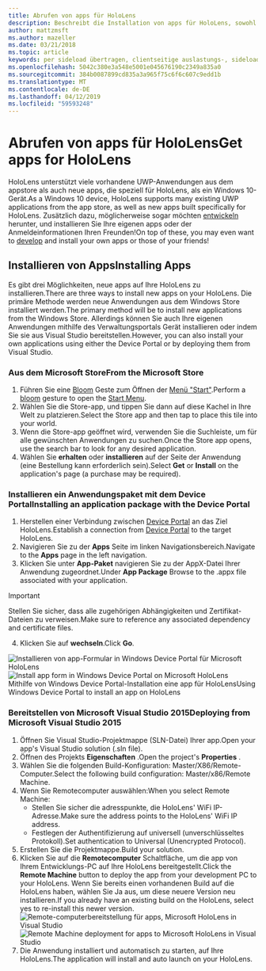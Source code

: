 ```yaml
---
title: Abrufen von apps für HoloLens
description: Beschreibt die Installation von apps für HoloLens, sowohl über die Microsoft Store und querladen.
author: mattzmsft
ms.author: mazeller
ms.date: 03/21/2018
ms.topic: article
keywords: per sideload übertragen, clientseitige auslastungs-, sideloading, Store, Uwp, -app installieren
ms.openlocfilehash: 5042c380e3a548e5001e045676190c2349a835a0
ms.sourcegitcommit: 384b0087899cd835a3a965f75c6f6c607c9edd1b
ms.translationtype: MT
ms.contentlocale: de-DE
ms.lasthandoff: 04/12/2019
ms.locfileid: "59593248"
---
```

# <a name="get-apps-for-hololens"></a><span data-ttu-id="1a3b2-104">Abrufen von apps für HoloLens</span><span class="sxs-lookup"><span data-stu-id="1a3b2-104">Get apps for HoloLens</span></span>

<span data-ttu-id="1a3b2-105">HoloLens unterstützt viele vorhandene UWP-Anwendungen aus dem appstore als auch neue apps, die speziell für HoloLens, als ein Windows 10-Gerät.</span><span class="sxs-lookup"><span data-stu-id="1a3b2-105">As a Windows 10 device, HoloLens supports many existing UWP applications from the app store, as well as new apps built specifically for HoloLens.</span></span> <span data-ttu-id="1a3b2-106">Zusätzlich dazu, möglicherweise sogar möchten [entwickeln](development-overview.md) herunter, und installieren Sie Ihre eigenen apps oder der Anmeldeinformationen Ihren Freunden!</span><span class="sxs-lookup"><span data-stu-id="1a3b2-106">On top of these, you may even want to [develop](development-overview.md) and install your own apps or those of your friends!</span></span>

## <a name="installing-apps"></a><span data-ttu-id="1a3b2-107">Installieren von Apps</span><span class="sxs-lookup"><span data-stu-id="1a3b2-107">Installing Apps</span></span>

<span data-ttu-id="1a3b2-108">Es gibt drei Möglichkeiten, neue apps auf Ihre HoloLens zu installieren.</span><span class="sxs-lookup"><span data-stu-id="1a3b2-108">There are three ways to install new apps on your HoloLens.</span></span> <span data-ttu-id="1a3b2-109">Die primäre Methode werden neue Anwendungen aus dem Windows Store installiert werden.</span><span class="sxs-lookup"><span data-stu-id="1a3b2-109">The primary method will be to install new applications from the Windows Store.</span></span> <span data-ttu-id="1a3b2-110">Allerdings können Sie auch Ihre eigenen Anwendungen mithilfe des Verwaltungsportals Gerät installieren oder indem Sie sie aus Visual Studio bereitstellen.</span><span class="sxs-lookup"><span data-stu-id="1a3b2-110">However, you can also install your own applications using either the Device Portal or by deploying them from Visual Studio.</span></span>

### <a name="from-the-microsoft-store"></a><span data-ttu-id="1a3b2-111">Aus dem Microsoft Store</span><span class="sxs-lookup"><span data-stu-id="1a3b2-111">From the Microsoft Store</span></span>
1. <span data-ttu-id="1a3b2-112">Führen Sie eine [Bloom](gestures.md#bloom) Geste zum Öffnen der [Menü "Start"](navigating-the-windows-mixed-reality-home.md#start-menu).</span><span class="sxs-lookup"><span data-stu-id="1a3b2-112">Perform a [bloom](gestures.md#bloom) gesture to open the [Start Menu](navigating-the-windows-mixed-reality-home.md#start-menu).</span></span>
2. <span data-ttu-id="1a3b2-113">Wählen Sie die Store-app, und tippen Sie dann auf diese Kachel in Ihre Welt zu platzieren.</span><span class="sxs-lookup"><span data-stu-id="1a3b2-113">Select the Store app and then tap to place this tile into your world.</span></span>
3. <span data-ttu-id="1a3b2-114">Wenn die Store-app geöffnet wird, verwenden Sie die Suchleiste, um für alle gewünschten Anwendungen zu suchen.</span><span class="sxs-lookup"><span data-stu-id="1a3b2-114">Once the Store app opens, use the search bar to look for any desired application.</span></span>
4. <span data-ttu-id="1a3b2-115">Wählen Sie **erhalten** oder **installieren** auf der Seite der Anwendung (eine Bestellung kann erforderlich sein).</span><span class="sxs-lookup"><span data-stu-id="1a3b2-115">Select **Get** or **Install** on the application's page (a purchase may be required).</span></span>

### <a name="installing-an-application-package-with-the-device-portal"></a><span data-ttu-id="1a3b2-116">Installieren ein Anwendungspaket mit dem Device Portal</span><span class="sxs-lookup"><span data-stu-id="1a3b2-116">Installing an application package with the Device Portal</span></span>
1. <span data-ttu-id="1a3b2-117">Herstellen einer Verbindung zwischen [Device Portal](using-the-windows-device-portal.md) an das Ziel HoloLens.</span><span class="sxs-lookup"><span data-stu-id="1a3b2-117">Establish a connection from [Device Portal](using-the-windows-device-portal.md) to the target HoloLens.</span></span>
2. <span data-ttu-id="1a3b2-118">Navigieren Sie zu der **Apps** Seite im linken Navigationsbereich.</span><span class="sxs-lookup"><span data-stu-id="1a3b2-118">Navigate to the **Apps** page in the left navigation.</span></span>
3. <span data-ttu-id="1a3b2-119">Klicken Sie unter **App-Paket** navigieren Sie zu der AppX-Datei Ihrer Anwendung zugeordnet.</span><span class="sxs-lookup"><span data-stu-id="1a3b2-119">Under **App Package** Browse to the .appx file associated with your application.</span></span>
  >[!IMPORTANT]
  ><span data-ttu-id="1a3b2-120">Stellen Sie sicher, dass alle zugehörigen Abhängigkeiten und Zertifikat-Dateien zu verweisen.</span><span class="sxs-lookup"><span data-stu-id="1a3b2-120">Make sure to reference any associated dependency and certificate files.</span></span>

4. <span data-ttu-id="1a3b2-121">Klicken Sie auf **wechseln**.</span><span class="sxs-lookup"><span data-stu-id="1a3b2-121">Click **Go**.</span></span>

<span data-ttu-id="1a3b2-122">![Installieren von app-Formular in Windows Device Portal für Microsoft HoloLens](images/deviceportal-appmanager.jpg)</span><span class="sxs-lookup"><span data-stu-id="1a3b2-122">![Install app form in Windows Device Portal on Microsoft HoloLens](images/deviceportal-appmanager.jpg)</span></span><br>
<span data-ttu-id="1a3b2-123">Mithilfe von Windows Device Portal-Installation eine app für HoloLens</span><span class="sxs-lookup"><span data-stu-id="1a3b2-123">Using Windows Device Portal to install an app on HoloLens</span></span>

### <a name="deploying-from-microsoft-visual-studio-2015"></a><span data-ttu-id="1a3b2-124">Bereitstellen von Microsoft Visual Studio 2015</span><span class="sxs-lookup"><span data-stu-id="1a3b2-124">Deploying from Microsoft Visual Studio 2015</span></span>
1. <span data-ttu-id="1a3b2-125">Öffnen Sie Visual Studio-Projektmappe (SLN-Datei) Ihrer app.</span><span class="sxs-lookup"><span data-stu-id="1a3b2-125">Open your app's Visual Studio solution (.sln file).</span></span>
2. <span data-ttu-id="1a3b2-126">Öffnen des Projekts **Eigenschaften** .</span><span class="sxs-lookup"><span data-stu-id="1a3b2-126">Open the project's **Properties** .</span></span>
3. <span data-ttu-id="1a3b2-127">Wählen Sie die folgenden Build-Konfiguration: Master/X86/Remote-Computer.</span><span class="sxs-lookup"><span data-stu-id="1a3b2-127">Select the following build configuration: Master/x86/Remote Machine.</span></span>
4. <span data-ttu-id="1a3b2-128">Wenn Sie Remotecomputer auswählen:</span><span class="sxs-lookup"><span data-stu-id="1a3b2-128">When you select Remote Machine:</span></span>
   * <span data-ttu-id="1a3b2-129">Stellen Sie sicher die adresspunkte, die HoloLens' WiFi IP-Adresse.</span><span class="sxs-lookup"><span data-stu-id="1a3b2-129">Make sure the address points to the HoloLens' WiFi IP address.</span></span>
   * <span data-ttu-id="1a3b2-130">Festlegen der Authentifizierung auf universell (unverschlüsseltes Protokoll).</span><span class="sxs-lookup"><span data-stu-id="1a3b2-130">Set authentication to Universal (Unencrypted Protocol).</span></span>
5. <span data-ttu-id="1a3b2-131">Erstellen Sie die Projektmappe.</span><span class="sxs-lookup"><span data-stu-id="1a3b2-131">Build your solution.</span></span>
6. <span data-ttu-id="1a3b2-132">Klicken Sie auf die **Remotecomputer** Schaltfläche, um die app von Ihrem Entwicklungs-PC auf Ihre HoloLens bereitgestellt.</span><span class="sxs-lookup"><span data-stu-id="1a3b2-132">Click the **Remote Machine** button to deploy the app from your development PC to your HoloLens.</span></span> <span data-ttu-id="1a3b2-133">Wenn Sie bereits einen vorhandenen Build auf die HoloLens haben, wählen Sie Ja aus, um diese neuere Version neu installieren.</span><span class="sxs-lookup"><span data-stu-id="1a3b2-133">If you already have an existing build on the HoloLens, select yes to re-install this newer version.</span></span><br>
  <span data-ttu-id="1a3b2-134">![Remote-computerbereitstellung für apps, Microsoft HoloLens in Visual Studio](images/vs2015-remotedeployment.jpg)</span><span class="sxs-lookup"><span data-stu-id="1a3b2-134">![Remote Machine deployment for apps to Microsoft HoloLens in Visual Studio](images/vs2015-remotedeployment.jpg)</span></span><br>
7. <span data-ttu-id="1a3b2-135">Die Anwendung installiert und automatisch zu starten, auf Ihre HoloLens.</span><span class="sxs-lookup"><span data-stu-id="1a3b2-135">The application will install and auto launch on your HoloLens.</span></span>
